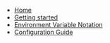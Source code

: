 <!-- docs/_sidebar.md -->

* [Home](/)
* [Getting started](getting-started.md)
* [Environment Variable Notation](environment_variable_notation.md)
* [Configuration Guide](configuration.md)
